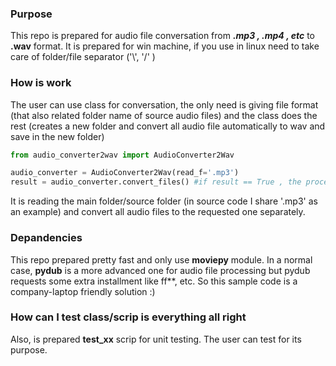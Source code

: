 ### **Purpose**

This repo is prepared for audio file conversation from ***.mp3 , .mp4 , etc*** to **.wav** format. It is prepared for win machine, if you use in linux need to take care of folder/file separator ('\\', '/' )

### **How is work**

The user can use class for conversation, the only need is giving file format (that also related folder name of source audio files) and the class does the rest (creates a new folder and convert all audio file automatically to wav and save in the new folder)

```python
from audio_converter2wav import AudioConverter2Wav

audio_converter = AudioConverter2Wav(read_f='.mp3')
result = audio_converter.convert_files() #if result == True , the process is succesfully complated 
```
It is reading the main folder/source folder (in source code I share '.mp3' as an example) and convert all audio files to the requested one separately. 

### **Depandencies**

This repo prepared pretty fast and only use **moviepy** module. In a normal case, **pydub** is a more advanced one for audio file processing but pydub requests some extra installment like ff**, etc. So this sample code is a company-laptop friendly solution :)

### **How can I test class/scrip is everything all right**

Also, is prepared **test_xx** scrip for unit testing. The user can test for its purpose. 
